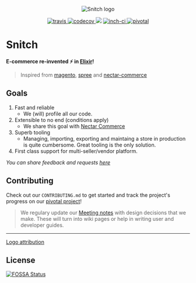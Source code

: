 <p align="center">
    <img alt="Snitch logo" title="Snitch Logo" src="http://getdrawings.com/image/golden-snitch-drawing-59.jpg">
</p>
<p align="center">
  <a href="https://travis-ci.org/aviabird/snitch">
    <img src="https://travis-ci.org/aviabird/snitch.svg?branch=develop" alt="travis" title="build-status"/>
  </a>
  <a href="https://codecov.io/gh/aviabird/snitch">
    <img src="https://codecov.io/gh/aviabird/snitch/branch/develop/graph/badge.svg" alt="codecov" title="coverage-status"/>
  </a>
<a href="https://app.fossa.io/projects/git%2Bgithub.com%2Faviabird%2Fsnitch?ref=badge_shield" alt="FOSSA Status"><img src="https://app.fossa.io/api/projects/git%2Bgithub.com%2Faviabird%2Fsnitch.svg?type=shield"/></a>
  <a href="http://inch-ci.org/github/aviabird/snitch">
    <img src="http://inch-ci.org/github/aviabird/snitch.svg" alt="inch-ci" title="doc-status"/>
  </a>
  <a href="https://www.pivotaltracker.com/n/projects/2149807">
    <img src="http://res.cloudinary.com/zeus999/image/upload/c_limit,h_1041,w_1487/v1486457388/Yatrum%20Logo/pt-badge_ss3dyt.svg" alt="pivotal" title="project-tracker"/>
  </a>
</p>

# Snitch
**E-commerce re-invented :zap: in [Elixir][elixir]!**
> Inspired from [magento][magento], [spree][spree] and [nectar-commerce][nectar]

[magento]: https://github.com/magento/magento2
[spree]: https://github.com/spree/spree
[nectar]: https://github.com/vinsol/nectarcommerce

## Goals

1. Fast and reliable
   - We (will) profile all our code.
2. Extensible to no end (conditions apply)
   - We share this goal with [Nectar Commerce][nectar]
3. Superb tooling
   - Managing, importing, exporting and maintaing a store in production is quite
     cumbersome. Great tooling is the only solution.
4. First class support for multi-seller/vendor platform.

_You can share feedback and requests [here][feedback]_

## Contributing

Check out our `CONTRIBUTING.md` to get started and track the project's progress
on our [pivotal project][pivotal]!

> We regulary update our [Meeting notes][mom] with design decisions that we
> make. These will turn into wiki pages or help in writing user and developer
> guides.

[pivotal]: https://www.pivotaltracker.com/n/projects/2149807
[mom]: https://docs.google.com/document/d/15aNtYfPDKtdctC6KPLgW1BNN8I6EoBA-Q9KYqymt7gA/edit?usp=sharing
[elixir]: http://elixir-lang.org/
[feedback]: https://github.com/aviabird/snitch/issues/66

----

[Logo attribution](http://getdrawings.com/golden-snitch-drawing)


## License
[![FOSSA Status](https://app.fossa.io/api/projects/git%2Bgithub.com%2Faviabird%2Fsnitch.svg?type=large)](https://app.fossa.io/projects/git%2Bgithub.com%2Faviabird%2Fsnitch?ref=badge_large)